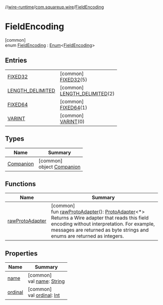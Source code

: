 //[wire-runtime](../../../index.md)/[com.squareup.wire](../index.md)/[FieldEncoding](index.md)

# FieldEncoding

[common]\
enum [FieldEncoding](index.md) : [Enum](https://kotlinlang.org/api/latest/jvm/stdlib/kotlin/-enum/index.html)&lt;[FieldEncoding](index.md)&gt;

## Entries

| | |
|---|---|
| [FIXED32](-f-i-x-e-d32/index.md) | [common]<br>[FIXED32](-f-i-x-e-d32/index.md)(5) |
| [LENGTH_DELIMITED](-l-e-n-g-t-h_-d-e-l-i-m-i-t-e-d/index.md) | [common]<br>[LENGTH_DELIMITED](-l-e-n-g-t-h_-d-e-l-i-m-i-t-e-d/index.md)(2) |
| [FIXED64](-f-i-x-e-d64/index.md) | [common]<br>[FIXED64](-f-i-x-e-d64/index.md)(1) |
| [VARINT](-v-a-r-i-n-t/index.md) | [common]<br>[VARINT](-v-a-r-i-n-t/index.md)(0) |

## Types

| Name | Summary |
|---|---|
| [Companion](-companion/index.md) | [common]<br>object [Companion](-companion/index.md) |

## Functions

| Name | Summary |
|---|---|
| [rawProtoAdapter](raw-proto-adapter.md) | [common]<br>fun [rawProtoAdapter](raw-proto-adapter.md)(): [ProtoAdapter](../-proto-adapter/index.md)&lt;*&gt;<br>Returns a Wire adapter that reads this field encoding without interpretation. For example, messages are returned as byte strings and enums are returned as integers. |

## Properties

| Name | Summary |
|---|---|
| [name](../-wire-field/-label/-r-e-q-u-i-r-e-d/index.md#-372974862%2FProperties%2F-1082500773) | [common]<br>val [name](../-wire-field/-label/-r-e-q-u-i-r-e-d/index.md#-372974862%2FProperties%2F-1082500773): [String](https://kotlinlang.org/api/latest/jvm/stdlib/kotlin/-string/index.html) |
| [ordinal](../-wire-field/-label/-r-e-q-u-i-r-e-d/index.md#-739389684%2FProperties%2F-1082500773) | [common]<br>val [ordinal](../-wire-field/-label/-r-e-q-u-i-r-e-d/index.md#-739389684%2FProperties%2F-1082500773): [Int](https://kotlinlang.org/api/latest/jvm/stdlib/kotlin/-int/index.html) |
